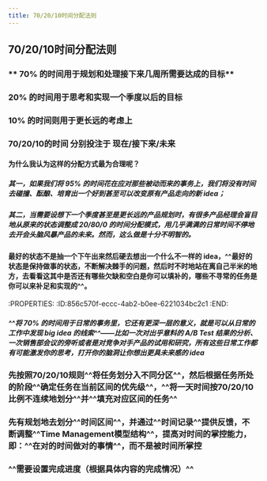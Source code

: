 ```yaml
---
title: 70/20/10时间分配法则
---
```


## **70/20/10时间分配法则**
### ** 70% 的时间用于规划和处理接下来几周所需要达成的目标**

### **20% 的时间用于思考和实现一个季度以后的目标**

### **10% 的时间则用于更长远的考虑上**

### 70/20/10的时间 分别投注于 现在/接下来/未来
#### 为什么我认为这样的分配方式最为合理呢？
##### 其一，如果我们将 95% 的时间花在应对那些被动而来的事务上，我们将没有时间去碰撞、酝酿、培育出一个好到甚至可以改变原有产品走向的新 idea；

##### 其二，当需要设想下一个季度甚至是更长远的产品规划时，有很多产品经理会盲目地从原来的状态调整成 20/80/0 的时间分配模式，用几乎满满的日常时间不停地去开会头脑风暴产品的未来。然而，这么做是十分不明智的。

#### 最好的状态不是抽一个下午出来然后硬去想出一个什么不一样的 idea，^^最好的状态是保持做事的状态，不断解决棘手的问题，然后时不时地站在离自己半米的地方，去看看这其中是否还有哪些欠缺和空白是你可以填补的，哪些不寻常的任务是你可以来补足和实现的^^。
:PROPERTIES:
:ID:856c570f-eccc-4ab2-b0ee-6221034bc2c1
:END:
##### ^^将 70% 的时间用于日常的事务里，它还有更深一层的意义，就是可以从日常的工作中发现 big idea 的线索^^——比如一次对出乎意料的 A/B Test 结果的分析、一次销售部会议的旁听或者是对竞争对手产品的试用和研究，所有这些日常工作都有可能激发你的思考，打开你的脑洞让你想出更具未来感的 idea

### 先按照70/20/10规则^^将任务划分入不同分区^^，然后根据任务所处的阶段^^确定任务在当前区间的优先级^^，^^将一天时间按70/20/10比例不连续地划分^^并^^填充对应区间的任务^^

### 先有规划地去划分^^时间区间^^，并通过^^时间记录^^提供反馈，不断调整^^Time Management模型结构^^，提高对时间的掌控能力，即：^^在对的时间做对的事情^^，而不是被时间所掌控

### ^^需要设置完成进度（根据具体内容的完成情况）^^
